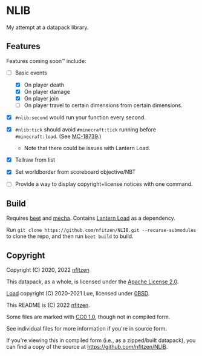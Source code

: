 <!-- SPDX-License-Identifier: Apache-2.0 -->
<!-- SPDX-FileCopyrightText: (C) 2022 nfitzen <https://github.com/nfitzen> -->

# NLIB

My attempt at a datapack library.

## Features

Features coming soon&trade; include:

- [ ] Basic events
    - [x] On player death
    - [x] On player damage
    - [x] On player join
    - [ ] On player travel to certain dimensions from certain dimensions.
- [x] `#nlib:second` would run your function every second.
- [x] `#nlib:tick` should avoid `#minecraft:tick` running
      before `#minecraft:load`.
      (See [MC-18739](https://bugs.mojang.com/browse/MC-187539).)
  
    - Note that there could be issues with Lantern Load.

- [x] Tellraw from list
- [x] Set worldborder from scoreboard objective/NBT
- [ ] Provide a way to display copyright+license notices with one command.

## Build

Requires [beet] and [mecha]. Contains [Lantern Load] as a dependency.

Run `git clone https://github.com/nfitzen/NLIB.git --recurse-submodules`
to clone the repo, and then run `beet build` to build.

[beet]: https://github.com/mcbeet/beet
[mecha]: https://github.com/mcbeet/mecha

## Copyright

Copyright (C) 2020, 2022 [nfitzen](https://github.com/nfitzen)

This datapack, as a whole, is licensed under the [Apache License 2.0](LICENSE).

[Load][Lantern Load] copyright (C) 2020-2021 Lue,
licensed under [0BSD][Load License].

[Load License]: https://github.com/LanternMC/load/tree/master/LICENSE "BSD Zero Clause License"

This README is (C) 2022 [nfitzen](https://github.com/nfitzen).

Some files are marked with [CC0 1.0], though not in compiled form.

See individual files for more information if you're in source form.

If you're viewing this in compiled form (i.e., as a zipped/built datapack),
you can find a copy of the source at <https://github.com/nfitzen/NLIB>.

[Lantern Load]: https://github.com/LanternMC/load

[CC0 1.0]: https://creativecommons.org/publicdomain/zero/1.0/ "Creative Commons Zero 1.0 Universal"
